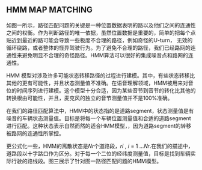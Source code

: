 
##  HMM MAP MATCHING

如图一所示，路径匹配问题的关键是一种位置数据表明的路以及他们之间的连通性之间的权衡。作为判断路径的唯一依据，虽然位置数据是重要的，简单的把每个点贴近到最近的路可能会导致一些极度不合理的路径，例如奇怪的U-turn， 无效的循环绕路，或者整体的怪异驾驶行为。为了避免不合理的路径，我们已经路网的连通性来避免明显不合理的奇怪路径。HMM算法可以很好的集成噪音点和路网的连通性。   

HMM 模型对涉及许多可能状态转移路径的过程进行建模。其中，有些状态转移比其他的更有可能性，并且状态测量值不准确。在语音理解领域，HMM被用来对音位的时间序列进行建模。这个模型十分合适，因为某些音节到音节的转化比其他的转换根由可能性，并且，麦克风的独立的音节测量值并不是100%准确。   

在我们的路径匹配算法中，HMM中的状态指的是道路segment，状态测量值是有噪音的车辆状态测量值。目标是将每一个车辆位置测量值和合适的道路segment进行匹配。这种状态表示自然而然的适合HMM模型，，因为道路segment的转移被路网的连通性所掌控。  

更公式化一些，HMM的离散状态是𝑁𝑟个道路段，𝑟𝑖  ,  𝑖 = 1 ...𝑁𝑟.在我们的描述中，道路段以十字路口作为区分。对于每一个二位的经纬度测量值，目标是找到车辆实际行驶的路线段。图三展示了针对图一路径匹配问题的HMM模型。